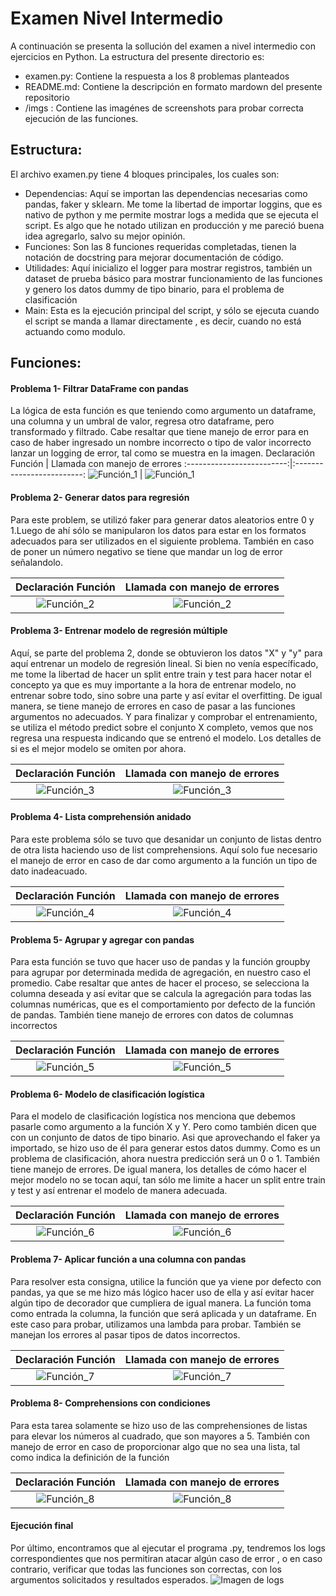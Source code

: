 # Examen Nivel Intermedio

A continuación se presenta la sollución del examen a nivel intermedio con ejercicios en Python. La estructura del presente directorio es:
* examen.py: Contiene la respuesta a los 8 problemas planteados
* README.md: Contiene la descripción en formato mardown del presente repositorio
* /imgs : Contiene las imagénes de screenshots para probar correcta ejecución de las funciones.

## Estructura:
El archivo examen.py tiene 4 bloques principales, los cuales son:
* Dependencias: Aquí se importan las dependencias necesarias como pandas, faker y sklearn. Me tome la libertad de importar loggins, que es nativo de python y me permite mostrar logs a medida que se ejecuta el script. Es algo que he notado utilizan en producción y me pareció buena idea agregarlo, salvo su mejor opinión.
* Funciones: Son las 8 funciones requeridas completadas, tienen la notación de docstring para mejorar documentación de código.
* Utilidades: Aquí inicializo el logger para mostrar registros, también un dataset de prueba básico para mostrar funcionamiento de las funciones y genero los datos dummy de tipo binario, para el problema de clasificación
* Main: Esta es la ejecución principal del script, y sólo se ejecuta cuando el script se manda a llamar directamente , es decir, cuando no está actuando como modulo. 


## Funciones:
#### Problema 1- Filtrar DataFrame con pandas
La lógica de esta función es que teniendo como argumento un dataframe, una columna y un umbral de valor, regresa otro dataframe, pero transformado y filtrado. Cabe resaltar que tiene manejo de error para en caso de haber ingresado un nombre incorrecto o tipo de valor incorrecto lanzar un logging de error, tal como se muestra en la imagen.
Declaración Función        |  Llamada con manejo de errores
:-------------------------:|:-------------------------:
![Función_1](../imgs/01.png) | ![Función_1](../imgs/02.png)


#### Problema 2- Generar datos para regresión
Para este problem, se utilizó faker para generar datos aleatorios entre 0 y 1.Luego de ahí sólo se manipularon los datos para estar en los formatos adecuados para ser utilizados en el siguiente problema. También en caso de poner un número negativo se tiene que mandar un log de error señalandolo.

Declaración Función        |  Llamada con manejo de errores
:-------------------------:|:-------------------------:
![Función_2](../imgs/03.png) | ![Función_2](../imgs/04.png)

#### Problema 3- Entrenar modelo de regresión múltiple
Aquí, se parte del problema 2, donde se obtuvieron los datos "X" y "y" para aquí entrenar un modelo de regresión lineal. Si bien no venía específicado, me tome la libertad de hacer un split entre train y test para hacer notar el concepto ya que es muy importante a la hora de entrenar modelo, no entrenar sobre todo, sino sobre una parte y así evitar el overfitting. De igual manera, se tiene manejo de errores en caso de pasar a las funciones argumentos no adecuados. Y para finalizar y comprobar el entrenamiento, se utiliza el método predict sobre el conjunto X completo, vemos que nos regresa una respuesta indicando que se entrenó el modelo. Los detalles de si es el mejor modelo se omiten por ahora.


Declaración Función        |  Llamada con manejo de errores
:-------------------------:|:-------------------------:
![Función_3](../imgs/05.png) | ![Función_3](../imgs/06.png)


#### Problema 4- Lista comprehensión anidado
Para este problema sólo se tuvo que desanidar un conjunto de listas dentro de otra lista haciendo uso de list comprehensions. Aquí solo fue necesario el manejo de error en caso de dar como argumento a la función un tipo de dato inadeacuado.

Declaración Función        |  Llamada con manejo de errores
:-------------------------:|:-------------------------:
![Función_4](../imgs/07.png) | ![Función_4](../imgs/08.png)


#### Problema 5- Agrupar y agregar con pandas
Para esta función se tuvo que hacer uso de pandas y la función groupby para agrupar por determinada medida de agregación, en nuestro caso el promedio. Cabe resaltar que antes de hacer el proceso, se selecciona la columna deseada y así evitar que se calcula la agregación para todas las columnas numéricas, que es el comportamiento por defecto de la función de pandas. También tiene manejo de errores con datos de columnas incorrectos

Declaración Función        |  Llamada con manejo de errores
:-------------------------:|:-------------------------:
![Función_5](../imgs/09.png) | ![Función_5](../imgs/10.png)

#### Problema 6- Modelo de clasificación logística
Para el modelo de clasificación logística nos menciona que debemos pasarle como argumento a la función X y Y. Pero como también dicen que con un conjunto de datos de tipo binario. Asi que aprovechando el faker ya importado, se hizo uso de él para generar estos datos dummy. Como es un problema de clasificación, ahora nuestra predicción será un 0 o 1. También tiene manejo de errores. De igual manera, los detalles de cómo hacer el mejor modelo no se tocan aquí, tan sólo me limite a hacer un split entre train y test y así entrenar el modelo de manera adecuada.

Declaración Función        |  Llamada con manejo de errores
:-------------------------:|:-------------------------:
![Función_6](../imgs/11.png) | ![Función_6](../imgs/12.png)


#### Problema 7- Aplicar función a una columna con pandas
Para resolver esta consigna, utilice la función que ya viene por defecto con pandas, ya que se me hizo más lógico hacer uso de ella y así evitar hacer algún tipo de decorador que cumpliera de igual manera. La función toma como entrada la columna, la función que será aplicada y un dataframe. En este caso para probar, utilizamos una lambda para probar. También se manejan los errores al pasar tipos de datos incorrectos.

Declaración Función        |  Llamada con manejo de errores
:-------------------------:|:-------------------------:
![Función_7](../imgs/15.png) | ![Función_7](../imgs/14.png)


#### Problema 8- Comprehensions con condiciones
Para esta tarea solamente se hizo uso de las comprehensiones de listas para elevar los números al cuadrado, que son mayores a 5. También con manejo de error en caso de proporcionar algo que no sea una lista, tal como indica la definición de la función

Declaración Función        |  Llamada con manejo de errores
:-------------------------:|:-------------------------:
![Función_8](../imgs/13.png) | ![Función_8](../imgs/16.png)


#### Ejecución final
Por último, encontramos que al ejecutar el programa .py, tendremos los logs correspondientes que nos permitiran atacar algún caso de error , o en caso contrario, verificar que todas las funciones son correctas, con los argumentos solicitados y resultados esperados.
![Imagen de logs](../imgs/17.png)

